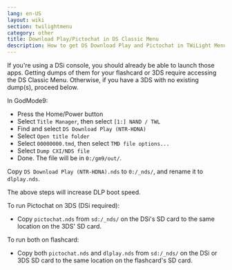 ```yaml
---
lang: en-US
layout: wiki
section: twilightmenu
category: other
title: Download Play/Pictochat in DS Classic Menu
description: How to get DS Download Play and Pictochat in TWiLight Menu++'s DS Classic Menu
---
```


If you're using a DSi console, you should already be able to launch those apps.
Getting dumps of them for your flashcard or 3DS require accessing the DS Classic Menu.
Otherwise, if you have a 3DS with no existing dump(s), proceed below.

In GodMode9:
- Press the Home/Power button
- Select `Title Manager`, then select `[1:] NAND / TWL`
- Find and select `DS Download Play (NTR-HDNA)`
- Select `Open title folder`
- Select `00000000.tmd`, then select `TMD file options...`
- Select `Dump CXI/NDS file`
- Done. The file will be in `0:/gm9/out/`. 

Copy `DS Download Play (NTR-HDNA).nds` to `0:/_nds/`, and rename it to `dlplay.nds`.

The above steps will increase DLP boot speed.

To run Pictochat on 3DS (DSi required):
- Copy `pictochat.nds` from `sd:/_nds/` on the DSi's SD card to the same location on the 3DS' SD card.

To run both on flashcard:
- Copy both `pictochat.nds` and `dlplay.nds` from `sd:/_nds/` on the DSi or 3DS SD card to the same location on the flashcard's SD card.